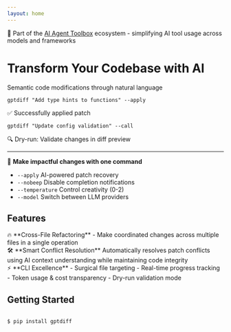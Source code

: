 ```yaml
---
layout: home
---
```


<div class="toolbox-note">🔧 Part of the <a href="https://github.com/255BITS/ai-agent-toolbox">AI Agent Toolbox</a> ecosystem - simplifying AI tool usage across models and frameworks</div>

<h1>Transform Your Codebase with AI</h1>
<p class="lead">Semantic code modifications through natural language</p>

<div class="example">
<pre><code class="console">gptdiff "Add type hints to functions" --apply
</code></pre>
<div class="success">✅ Successfully applied patch</div>
</div>

<div class="example">
<pre><code class="console">gptdiff "Update config validation" --call
</code></pre>
<div class="info">🔍 Dry-run: Validate changes in diff preview</div>
</div>


---

🚀 **Make impactful changes with one command**  
- <code>--apply</code> AI-powered patch recovery  
- <code>--nobeep</code> Disable completion notifications  
- <code>--temperature</code> Control creativity (0-2)  
- <code>--model</code> Switch between LLM providers  

## Features

<div class="features">
<div class="feature">
🔥 **Cross-File Refactoring** - Make coordinated changes across multiple files in a single operation
</div>

<div class="feature">
🛠 **Smart Conflict Resolution**  
Automatically resolves patch conflicts using AI context understanding while maintaining code integrity
</div>

<div class="feature">
⚡ **CLI Excellence**  
- Surgical file targeting  
- Real-time progress tracking  
- Token usage & cost transparency
- Dry-run validation mode  
</div>

</div>

## Getting Started
<pre><code class="console">
$ pip install gptdiff
</code></pre>
